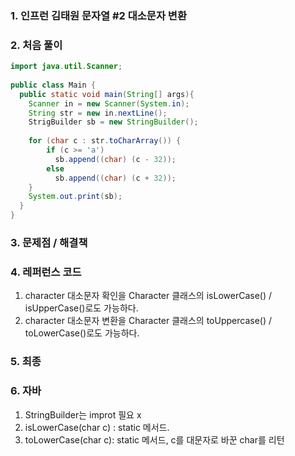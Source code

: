 ### 1. 인프런 김태원 문자열 #2 대소문자 변환

### 2. 처음 풀이

``` java
import java.util.Scanner;
  
public class Main {
  public static void main(String[] args){
    Scanner in = new Scanner(System.in);
    String str = new in.nextLine();
    StrigBuilder sb = new StringBuilder();
    
   	for (char c : str.toCharArray()) {
		if (c >= 'a')
          sb.append((char) (c - 32));
      	else
          sb.append((char) (c + 32));
    }
    System.out.print(sb);
  }
}
```

### 3. 문제점 / 해결책

### 4. 레퍼런스 코드
1. character 대소문자 확인을 Character 클래스의 isLowerCase() / isUpperCase()로도 가능하다.
2. character 대소문자 변환을 Character 클래스의 toUppercase() / toLowerCase()로도 가능하다.
### 5. 최종

### 6. 자바

1. StringBuilder는 improt 필요 x
2. isLowerCase(char c) : static 메서드. 
3. toLowerCase(char c): static 메서드, c를 대문자로 바꾼 char를 리턴 
<!--stackedit_data:
eyJoaXN0b3J5IjpbLTExMjI1Mjc2ODhdfQ==
-->